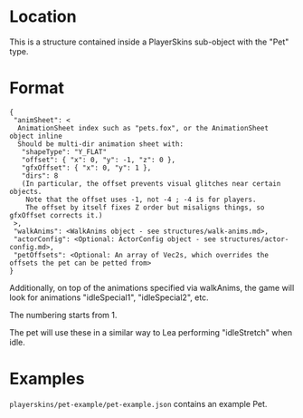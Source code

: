 # Location

This is a structure contained inside a PlayerSkins sub-object with the "Pet" type.

# Format

```
{
 "animSheet": <
  AnimationSheet index such as "pets.fox", or the AnimationSheet object inline
  Should be multi-dir animation sheet with:
   "shapeType": "Y_FLAT"
   "offset": { "x": 0, "y": -1, "z": 0 },
   "gfxOffset": { "x": 0, "y": 1 },
   "dirs": 8
   (In particular, the offset prevents visual glitches near certain objects.
    Note that the offset uses -1, not -4 ; -4 is for players.
    The offset by itself fixes Z order but misaligns things, so gfxOffset corrects it.)
 >,
 "walkAnims": <WalkAnims object - see structures/walk-anims.md>,
 "actorConfig": <Optional: ActorConfig object - see structures/actor-config.md>,
 "petOffsets": <Optional: An array of Vec2s, which overrides the offsets the pet can be petted from>
}
```

Additionally, on top of the animations specified via walkAnims, the game will look for animations "idleSpecial1", "idleSpecial2", etc.

The numbering starts from 1.

The pet will use these in a similar way to Lea performing "idleStretch" when idle.

# Examples

`playerskins/pet-example/pet-example.json` contains an example Pet.

